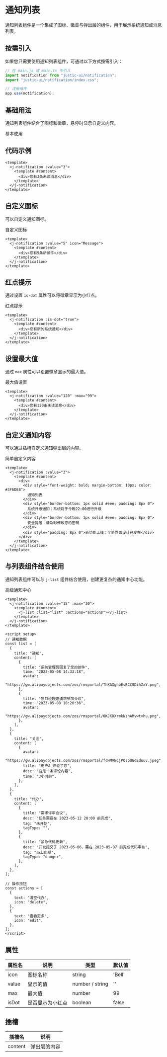 # 通知列表

通知列表组件是一个集成了图标、徽章与弹出层的组件，用于展示系统通知或消息列表。

## 按需引入

如果您只需要使用通知列表组件，可通过以下方式按需引入：

```javascript
// 在 main.js 或 main.ts 中引入
import notification from "justic-ui/notification";
import "justic-ui/notification/index.css";

// 注册组件
app.use(notification);
```

## 基础用法

通知列表组件结合了图标和徽章，悬停时显示自定义内容。

<div class="component-preview-container">
  <div class="component-preview-item">
    <div class="component-preview-block">
      <div class="component-preview-title">基本使用</div>
      <ClientOnly>
        <j-notification :value="3">
          <template #content>
            <div>您有3条未读消息</div>
          </template>
        </j-notification>
      </ClientOnly>
    </div>
  </div>
</div>

## 代码示例

```vue
<template>
  <j-notification :value="3">
    <template #content>
      <div>您有3条未读消息</div>
    </template>
  </j-notification>
</template>
```

## 自定义图标

可以自定义通知图标。

<div class="component-preview-container">
  <div class="component-preview-item">
    <div class="component-preview-block">
      <div class="component-preview-title">自定义图标</div>
      <ClientOnly>
        <j-notification :value="5" icon="Message">
          <template #content>
            <div>您有5条新邮件</div>
          </template>
        </j-notification>
      </ClientOnly>
    </div>
  </div>
</div>

```vue
<template>
  <j-notification :value="5" icon="Message">
    <template #content>
      <div>您有5条新邮件</div>
    </template>
  </j-notification>
</template>
```

## 红点提示

通过设置 `is-dot` 属性可以将徽章显示为小红点。

<div class="component-preview-container">
  <div class="component-preview-item">
    <div class="component-preview-block">
      <div class="component-preview-title">红点提示</div>
      <ClientOnly>
        <j-notification :is-dot="true">
          <template #content>
            <div>您有新的系统通知</div>
          </template>
        </j-notification>
      </ClientOnly>
    </div>
  </div>
</div>

```vue
<template>
  <j-notification :is-dot="true">
    <template #content>
      <div>您有新的系统通知</div>
    </template>
  </j-notification>
</template>
```

## 设置最大值

通过 `max` 属性可以设置徽章显示的最大值。

<div class="component-preview-container">
  <div class="component-preview-item">
    <div class="component-preview-block">
      <div class="component-preview-title">最大值设置</div>
      <ClientOnly>
        <j-notification :value="120" :max="99">
          <template #content>
            <div>您有120条未读消息</div>
          </template>
        </j-notification>
      </ClientOnly>
    </div>
  </div>
</div>

```vue
<template>
  <j-notification :value="120" :max="99">
    <template #content>
      <div>您有120条未读消息</div>
    </template>
  </j-notification>
</template>
```

## 自定义通知内容

可以通过插槽自定义通知弹出层的内容。

<div class="component-preview-container">
  <div class="component-preview-item">
    <div class="component-preview-block">
      <div class="component-preview-title">简单自定义内容</div>
      <ClientOnly>
        <j-notification :value="3">
          <template #content>
            <div>
              <div style="font-weight: bold; margin-bottom: 10px; color: #3F6DEB">
                通知列表
              </div>
              <div style="border-bottom: 1px solid #eee; padding: 8px 0">
                系统升级通知：系统将于今晚22:00进行升级
              </div>
              <div style="border-bottom: 1px solid #eee; padding: 8px 0">
                安全提醒：请及时修改您的密码
              </div>
              <div style="padding: 8px 0">新功能上线：全新界面设计已发布</div>
            </div>
          </template>
        </j-notification>
      </ClientOnly>
    </div>
  </div>
</div>

```vue
<template>
  <j-notification :value="3">
    <template #content>
      <div>
        <div style="font-weight: bold; margin-bottom: 10px; color: #3F6DEB">
          通知列表
        </div>
        <div style="border-bottom: 1px solid #eee; padding: 8px 0">
          系统升级通知：系统将于今晚22:00进行升级
        </div>
        <div style="border-bottom: 1px solid #eee; padding: 8px 0">
          安全提醒：请及时修改您的密码
        </div>
        <div style="padding: 8px 0">新功能上线：全新界面设计已发布</div>
      </div>
    </template>
  </j-notification>
</template>
```

## 与列表组件结合使用

通知列表组件可以与 `j-list` 组件结合使用，创建更复杂的通知中心功能。

<div class="component-preview-container">
  <div class="component-preview-item">
    <div class="component-preview-block">
      <div class="component-preview-title">高级通知中心</div>
      <ClientOnly>
        <j-notification :value="15" :max="30">
          <template #content>
            <j-list :list="list" :actions="actions"></j-list>
          </template>
        </j-notification>
      </ClientOnly>
    </div>
  </div>
</div>

```vue
<template>
  <j-notification :value="15" :max="30">
    <template #content>
      <j-list :list="list" :actions="actions"></j-list>
    </template>
  </j-notification>
</template>

<script setup>
// 通知数据
const list = [
  {
    title: "通知",
    content: [
      {
        title: "系统管理员回复了您的邮件",
        time: "2023-05-08 14:33:18",
        avatar:
          "https://gw.alipayobjects.com/zos/rmsportal/ThXAXghbEsBCCSDihZxY.png",
      },
      {
        title: "项目经理邀请您参加会议",
        time: "2023-05-08 10:20:36",
        avatar:
          "https://gw.alipayobjects.com/zos/rmsportal/OKJXDXrmkNshAMvwtvhu.png",
      },
    ],
  },
  {
    title: "关注",
    content: [
      {
        avatar:
          "https://gw.alipayobjects.com/zos/rmsportal/fcHMVNCjPOsbUGdEduuv.jpeg",
        title: "用户A 评论了您",
        desc: "这是一条评论内容",
        time: "3小时前",
      },
    ],
  },
  {
    title: "代办",
    content: [
      {
        title: "需求评审会议",
        desc: "任务需要在 2023-05-12 20:00 前完成",
        tag: "未开始",
        tagType: "",
      },
      {
        title: "紧急代码更新",
        desc: "开发提交于 2023-05-06，需在 2023-05-07 前完成代码审核",
        tag: "马上到期",
        tagType: "danger",
      },
    ],
  },
];

// 操作按钮
const actions = [
  {
    text: "清空代办",
    icon: "delete",
  },
  {
    text: "查看更多",
    icon: "edit",
  },
];
</script>
```

## 属性

| 属性名 | 说明             | 类型            | 默认值 |
| ------ | ---------------- | --------------- | ------ |
| icon   | 图标名称         | string          | 'Bell' |
| value  | 显示的值         | number / string | ''     |
| max    | 最大值           | number          | 99     |
| isDot  | 是否显示为小红点 | boolean         | false  |

## 插槽

| 插槽名  | 说明         |
| ------- | ------------ |
| content | 弹出层的内容 |
